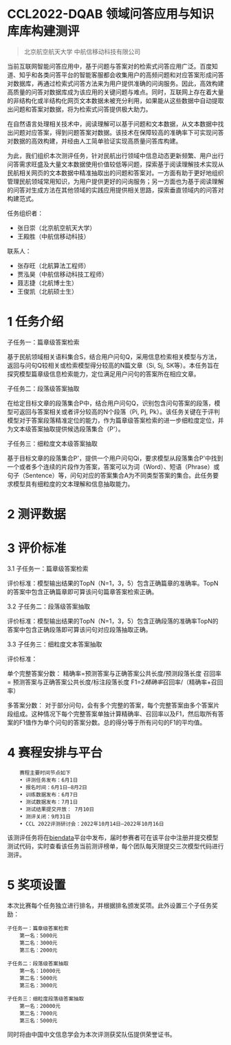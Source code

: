 # CCL2022-DQAB 领域问答应用与知识库库构建测评

> 北京航空航天大学
> 中航信移动科技有限公司

当前互联网智能问答应用中，基于问题与答案对的检索式问答应用广泛。百度知道、知乎和各类问答平台的智能客服都会收集用户的高频问题和对应答案形成问答对数据库，再通过检索式问答方法来为用户提供准确的问询服务。因此，高效构建高质量的问答对数据库成为该应用的关键问题与难点。同时，互联网上存在着大量的非结构化或半结构化网页文本数据未被充分利用，如果能从这些数据中自动提取出问题和答案对数据，将为检索式问答提供极大助力。

在自然语言处理相关技术中，阅读理解可以基于问题和文本数据，从文本数据中找出问题对应答案，得到问题答案对数据。该技术在保障较高的准确率下可实现问答对数据的高效构建，并经由人工简单验证实现高质量问答库构建。

为此，我们组织本次测评任务，针对民航出行领域中信息动态更新频繁、用户出行问答需求旺盛及大量文本数据使用价值较低等问题，探索基于阅读理解技术实现从民航相关网页的文本数据中精准抽取出的问题和答案对。一方面有助于更好地组织管理民航领域常用知识，为用户提供更好的问询服务；另一方面也为基于阅读理解的问答对生成方法在其他领域的实践应用提供相关思路，探索垂直领域内的问答对构建范式。

任务组织者：
- 张日崇（北京航空航天大学）
- 王殿胜（中航信移动科技）

联系人：
- 张存旺（北航算法工程师）
- 贾泓昊（中航信移动科技工程师）
- 聂志捷（北航博士生）
- 王俊凯（北航硕士生）


# 1 任务介绍

子任务一：篇章级答案检索

基于民航领域相关语料集合S，结合用户问句Q，采用信息检索相关模型与方法，返回与问句Q较相关或检索模型得分较高的N篇文章（Si, Sj, SK等）。本任务旨在探究模型篇章级信息检索能力，定位满足用户问句的答案所在相应文章。

子任务二：段落级答案抽取

在给定目标文章的段落集合P中，结合用户问句Q，识别包含问句答案的段落，模型可返回与答案相关或者评分较高的N个段落（Pi, Pj, Pk）。该任务关键在于评判模型对于答案段落精准定位的能力，作为篇章级答案检索的进一步细粒度定位，并为文本级答案抽取提供候选段落集合（P'）。

子任务三：细粒度文本级答案抽取

基于目标文章的段落集合P'，提供一个用户问句Qi，要求模型从段落集合P'中找到一个或者多个连续的片段作为答案，答案可以为词（Word）、短语（Phrase）或句子（Sentence）等，问句对应的答案集合A为不同类型答案的集合。此任务要求模型具有细粒度的文本理解和信息抽取能力。


# 2 测评数据

# 3 评价标准

3.1 子任务一：篇章级答案检索

评价标准：模型输出结果的TopN（N=1，3，5）包含正确篇章的准确率。TopN的答案中包含正确篇章即可算该问句篇章答案检索正确。

3.2 子任务二：段落级答案抽取

评价标准：模型输出结果的TopN（N=1，3，5）包含正确段落的准确率TopN的答案中包含正确段落即可算该问句对应段落抽取正确。

3.3 子任务三：细粒度文本答案抽取
    
评价标准： 

单个完整答案分数： 
	精确率=预测答案与正确答案公共长度/预测段落长度
	召回率= 预测答案与正确答案公共长度/标注段落长度 
	F1=2*精确率*召回率/（精确率+召回率） 

多答案分数： 
	对于部分问句，会有多个完整的答案，每个完整答案由多个答案片段组成。这种情况下每个完整答案单独计算精确率、召回率以及F1，然后取所有答案的F1值作为单个问句的答案分数。总的得分等于所有问句的F1的平均值。


# 4 赛程安排与平台

    	赛程主要时间节点如下
		• 评测任务发布：6月1日
		• 报名时间：6月1日—8月2日
		• 训练数据发布：6月7日
		• 测试数据发布：7月1日
		• 测试结果提交开放： 7月10日
		• 测评关闭：9月31日
		• CCL 2022评测研讨会：2022年10月14日—2022年10月16日

该测评任务将在[biendata](www.baidu.com)平台中发布，届时参赛者可在该平台中注册并提交模型测试代码，实时查看该任务当前测评榜单，每个团队每天限提交三次模型代码进行测评。


# 5 奖项设置

本次比赛每个任务独立进行排名，并根据排名颁发奖项。此外设置三个子任务奖励：
	
	子任务一：篇章级答案检索
		第一名：5000元
		第二名：3000元
		第三名：2000元

	子任务二：段落级答案抽取
		第一名：10000元
		第二名：5000元
		第三名：3000元

	子任务三：细粒度段落级答案抽取
		第一名：20000元
		第二名：7000元
		第三名：5000元

同时将由中国中文信息学会为本次评测获奖队伍提供荣誉证书。
